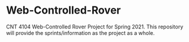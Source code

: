 # Web-Controlled-Rover
CNT 4104 Web-Controlled Rover Project for Spring 2021. This repository will provide the sprints/information as the project as a whole.
